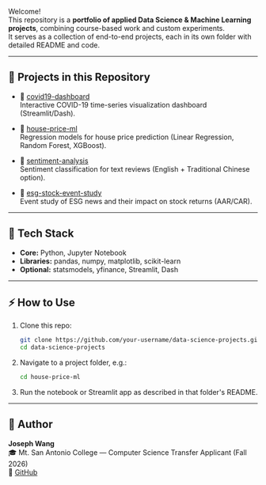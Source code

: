 Welcome!  
This repository is a **portfolio of applied Data Science & Machine Learning projects**, combining course-based work and custom experiments.  
It serves as a collection of end-to-end projects, each in its own folder with detailed README and code.

---

## 🚀 Projects in this Repository

- 🦠 [covid19-dashboard](/data-science-projects-starter/data-science-projects/covid19-dashboard)  
  Interactive COVID-19 time-series visualization dashboard (Streamlit/Dash).

- 🏡 [house-price-ml](/data-science-projects-starter/data-science-projects/house-price-ml)  
  Regression models for house price prediction (Linear Regression, Random Forest, XGBoost).

- 💬 [sentiment-analysis](/data-science-projects-starter/data-science-projects/sentiment-analysis)  
  Sentiment classification for text reviews (English + Traditional Chinese option).

- 🌱 [esg-stock-event-study](/data-science-projects-starter/data-science-projects/esg-stock-event-study)  
  Event study of ESG news and their impact on stock returns (AAR/CAR).

---

## 🧰 Tech Stack

- **Core:** Python, Jupyter Notebook  
- **Libraries:** pandas, numpy, matplotlib, scikit-learn  
- **Optional:** statsmodels, yfinance, Streamlit, Dash  

---

## ⚡ How to Use

1. Clone this repo:
   ```bash
   git clone https://github.com/your-username/data-science-projects.git
   cd data-science-projects
   ```

2. Navigate to a project folder, e.g.:
   ```bash
   cd house-price-ml
   ```

3. Run the notebook or Streamlit app as described in that folder's README.

---

## 👤 Author

**Joseph Wang**  
🎓 Mt. San Antonio College — Computer Science Transfer Applicant (Fall 2026)  
🔗 [GitHub](https://github.com/Joseph20041118)
